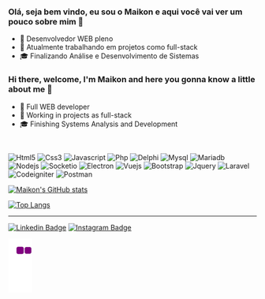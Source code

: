 ### Olá, seja bem vindo, eu sou o Maikon e aqui você vai ver um pouco sobre mim 👋

- 🧔 Desenvolvedor WEB pleno
- 👔 Atualmente trabalhando em projetos como full-stack
- 🎓 Finalizando Análise e Desenvolvimento de Sistemas

### Hi there, welcome, I'm Maikon and here you gonna know a little about me 👋

- 🧔 Full WEB developer
- 👔 Working in projects as full-stack
- 🎓 Finishing Systems Analysis and Development

<br />

![Html5](https://img.shields.io/badge/HTML5-E34F26?style=for-the-badge&logo=html5&logoColor=white) ![Css3](https://img.shields.io/badge/CSS3-1572B6?style=for-the-badge&logo=css3&logoColor=white) ![Javascript](https://img.shields.io/badge/JavaScript-323330?style=for-the-badge&logo=javascript&logoColor=F7DF1E) ![Php](https://img.shields.io/badge/PHP-777BB4?style=for-the-badge&logo=php&logoColor=white) ![Delphi](https://img.shields.io/badge/Delphi-B22222?style=for-the-badge&logo=delphi&logoColor=white) ![Mysql](https://img.shields.io/badge/MySQL-005C84?style=for-the-badge&logo=mysql&logoColor=white) ![Mariadb](https://img.shields.io/badge/MariaDB-003545?style=for-the-badge&logo=mariadb&logoColor=white) ![Nodejs](https://img.shields.io/badge/Node.js-339933?style=for-the-badge&logo=nodedotjs&logoColor=white) ![Socketio](https://img.shields.io/badge/Socket.io-010101?&style=for-the-badge&logo=Socket.io&logoColor=white) ![Electron](https://img.shields.io/badge/Electron-2B2E3A?style=for-the-badge&logo=electron&logoColor=9FEAF9) ![Vuejs](https://img.shields.io/badge/Vue.js-35495E?style=for-the-badge&logo=vuedotjs&logoColor=4FC08D) ![Bootstrap](https://img.shields.io/badge/Bootstrap-563D7C?style=for-the-badge&logo=bootstrap&logoColor=white) ![Jquery](https://img.shields.io/badge/jQuery-0769AD?style=for-the-badge&logo=jquery&logoColor=white) ![Laravel](https://img.shields.io/badge/Laravel-FF2D20?style=for-the-badge&logo=laravel&logoColor=white) ![Codeigniter](https://img.shields.io/badge/Codeigniter-EF4223?style=for-the-badge&logo=codeigniter&logoColor=white) ![Postman](https://img.shields.io/badge/Postman-FF6C37?style=for-the-badge&logo=Postman&logoColor=white)


[![Maikon's GitHub stats](https://github-readme-stats.vercel.app/api?username=MaikonPanazzolo&theme=radical)](https://github.com/MaikonPanazzolo/github-readme-stats)

[![Top Langs](https://github-readme-stats.vercel.app/api/top-langs/?username=MaikonPanazzolo&layout=compact&theme=radical)](https://github.com/MaikonPanazzolo/github-readme-stats)

<hr>

[![Linkedin Badge](https://img.shields.io/badge/LinkedIn-0077B5?style=for-the-badge&logo=linkedin&logoColor=whit&link=www.linkedin.com/in/maikon-panazzolo-627532145)](www.linkedin.com/in/maikon-panazzolo-627532145) [![Instagram Badge](https://img.shields.io/badge/Instagram-E4405F?style=for-the-badge&logo=instagram&logoColor=white&link=https://www.instagram.com/vcviuomaikao/)](https://www.instagram.com/vcviuomaikao/)

![snake gif](https://github.com/MaikonPanazzolo/MaikonPanazzolo/blob/output/github-contribution-grid-snake.gif)

